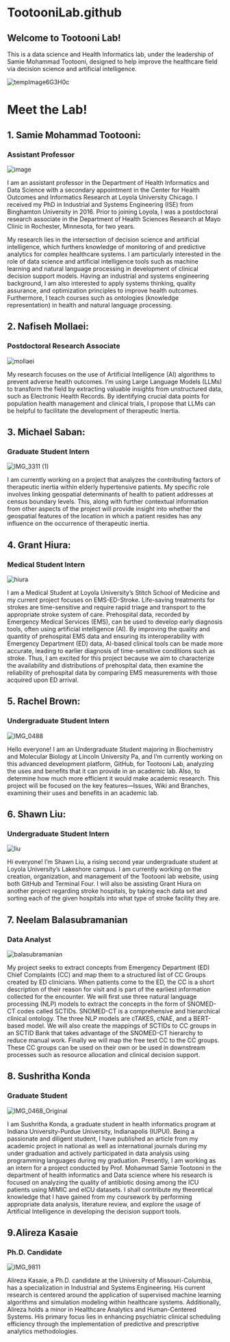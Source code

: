 # TootooniLab.github
## Welcome to Tootooni Lab! 


This is a data science and Health Informatics lab, under the leadership of Samie Mohammad Tootooni, designed to help improve the healthcare field via decision science and artificial intelligence. 


![tempImage6G3H0c](https://github.com/TootooniLab/TootooniLab.github/assets/136485825/2008e8cc-3fea-497d-9e32-98ef7c7f3843)


# Meet the Lab!

## 1. Samie Mohammad Tootooni:
### Assistant Professor

[
](https://www.luc.edu/media/lucedu/parkinson/headshots/2021/mtootooni.jpg)

![image](https://github.com/TootooniLab/TootooniLab.github/assets/136485825/5905b215-2140-4a67-b170-2547e99ba712)

I am an assistant professor in the Department of Health Informatics and Data Science with a secondary appointment in the Center for Health Outcomes and Informatics Research at Loyola University Chicago. I received my PhD in Industrial and Systems Engineering (ISE) from Binghamton University in 2016. Prior to joining Loyola, I was a postdoctoral research associate in the Department of Health Sciences Research at Mayo Clinic in Rochester, Minnesota, for two years.

My research lies in the intersection of decision science and artificial intelligence, which furthers knowledge of monitoring of and predictive analytics for complex healthcare systems. I am particularly interested in the role of data science and artificial intelligence tools such as machine learning and natural language processing in development of clinical decision support models. Having an industrial and systems engineering background, I am also interested to apply systems thinking, quality assurance, and optimization principles to improve health outcomes. Furthermore, I teach courses such as ontologies (knowledge representation) in health and natural language processing.


## 2. Nafiseh Mollaei:
### Postdoctoral Research Associate 

![mollaei](https://github.com/TootooniLab/TootooniLab.github/assets/136485825/1f696b09-b1bd-4a72-a5d4-adafa9d04f9c)



 My research focuses on the use of Artificial Intelligence (AI) algorithms to prevent adverse health outcomes. I’m using Large Language Models (LLMs) to transform the field by extracting valuable insights from unstructured data, such as Electronic Health Records. By identifying crucial data points for population health management and clinical trials, I propose that LLMs can be helpful to facilitate the development of therapeutic Inertia.

## 3. Michael Saban:
### Graduate Student Intern

![IMG_3311 (1)](https://github.com/TootooniLab/TootooniLab.github/assets/136485825/3774d0c9-4f88-45ad-ba29-262d326c7287)


I am currently working on a project that analyzes the contributing factors of therapeutic inertia within elderly hypertensive patients. My specific role involves linking geospatial determinants of health to patient addresses at census boundary levels. This, along with further contextual information from other aspects of the project will provide insight into whether the geospatial features of the location in which a patient resides has any influence on the occurrence of therapeutic inertia.

## 4. Grant Hiura: 
### Medical Student Intern


![hiura](https://github.com/TootooniLab/TootooniLab.github/assets/136485825/b7d92048-ca0a-4103-b339-f6be3cd462ce)


 I am a Medical Student at Loyola University’s Stitch School of Medicine and my current project focuses on EMS-ED-Stroke. Life-saving treatments for strokes are time-sensitive and require rapid triage and transport to the appropriate stroke system of care. Prehospital data, recorded by Emergency Medical Services (EMS), can be used to develop early diagnosis tools, often using artificial intelligence (AI). By improving the quality and quantity of prehospital EMS data and ensuring its interoperability with Emergency Department (ED) data, AI-based clinical tools can be made more accurate, leading to earlier diagnosis of time-sensitive conditions such as stroke. Thus, I am excited for this project because we aim to characterize the availability and distributions of prehospital data, then examine the reliability of prehospital data by comparing EMS measurements with those acquired upon ED arrival.

## 5. Rachel Brown:
### Undergraduate Student Intern 

![IMG_0488](https://github.com/TootooniLab/TootooniLab.github/assets/136485825/ceed664d-41a6-40b5-8428-dc867c6735d9)



Hello everyone! I am an Undergraduate Student majoring in Biochemistry and Molecular Biology at Lincoln University Pa, and I’m currently working on this advanced development platform, GitHub, for Tootooni Lab, analyzing the uses and benefits that it can provide in an academic lab. Also, to determine how much more efficient it would make academic research. This project will be focused on the key features—Issues, Wiki and Branches, examining their uses and benefits in an academic lab. 

## 6. Shawn Liu:
### Undergraduate Student Intern

![liu](https://github.com/TootooniLab/TootooniLab.github/assets/136485825/4f14790e-1a31-4cdc-ae25-0aed46746d42)



Hi everyone! I’m Shawn Liu, a rising second year undergraduate student at Loyola University’s Lakeshore campus.  I am currently working on the creation, organization, and management of the Tootooni lab website, using both GitHub and Terminal Four. I will also be assisting Grant Hiura on another project regarding stroke hospitals, by taking each data set and sorting each of the given hospitals into what type of stroke facility they are.

## 7. Neelam Balasubramanian 
### Data Analyst

![balasubramanian](https://github.com/TootooniLab/TootooniLab.github/assets/136485825/740d76b9-a0f1-4b09-b1b0-0e316f70798f)



My  project seeks to extract concepts from Emergency Department (ED) Chief Complaints (CC) and map them to a structured list of CC Groups created by ED clinicians. When patients come to the ED, the CC is a short description of their reason for visit and is part of the earliest information collected for the encounter. We will first use three natural language processing (NLP) models to extract the concepts in the form of SNOMED-CT codes called SCTIDs. SNOMED-CT is a comprehensive and hierarchical clinical ontology. The three NLP models are cTAKES, cNAE, and a BERT-based model. We will also create the mappings of SCTIDs to CC groups in an SCTID Bank that takes advantage of the SNOMED-CT hierarchy to reduce manual work. Finally we will map the free text CC to the CC groups. These CC groups can be used on their own or be used in downstream processes such as resource allocation and clinical decision support.


## 8. Sushritha Konda
### Graduate Student 

![IMG_0468_Original](https://github.com/TootooniLab/TootooniLab.github/assets/136485825/4f3afb25-16da-41a8-8112-68252cc8d1db)


I am Sushritha Konda, a graduate student in health informatics program at Indiana University-Purdue University, Indianapolis (IUPUI). Being a passionate and diligent student, I have published an article from my academic project in national as well as international journals during my under graduation and actively participated in data analysis using programming languages during my graduation. Presently, I am working as an intern for a project conducted by Prof. Mohammad Samie Tootooni in the department of health informatics and Data science where his research is focused on analyzing the quality of antibiotic dosing among the ICU patients using MIMIC and eICU datasets. I shall contribute my theoretical knowledge that I have gained from my coursework by performing appropriate data analysis, literature review, and explore the usage of Artificial Intelligence in developing the decision support tools.


## 9.Alireza Kasaie
### Ph.D. Candidate

![IMG_9811](https://github.com/TootooniLab/TootooniLab.github/assets/136485825/20e969c2-bf62-4152-a1a1-c65031ab22ff)


Alireza Kasaie, a Ph.D. candidate at the University of Missouri-Columbia, has a specialization in Industrial and Systems Engineering. His current research is centered around the application of supervised machine learning algorithms and simulation modeling within healthcare systems. Additionally, Alireza holds a minor in Healthcare Analytics and Human-Centered Systems. His primary focus lies in enhancing psychiatric clinical scheduling efficiency through the implementation of predictive and prescriptive analytics methodologies.

